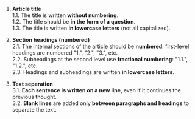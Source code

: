 <!-- 2024-10-02 Dmitrii Fediuk https://upwork.com/fl/mage2pro
«Document my rules for Discourse articles»: https://github.com/dmitrii-fediuk/chatgpt/issues/1 -->

1. **Article title**  
   1.1. The title is written **without numbering**.  
   1.2. The title should be **in the form of a question**.  
   1.3. The title is written **in lowercase letters** (not all capitalized).

2. **Section headings (numbered)**  
   2.1. The internal sections of the article should be **numbered**: first-level headings are numbered "1.", "2.", "3.", etc.  
   2.2. Subheadings at the second level use **fractional numbering**: "1.1.", "1.2.", etc.  
   2.3. Headings and subheadings are written **in lowercase letters**.

3. **Text separation**  
   3.1. **Each sentence is written on a new line**, even if it continues the previous thought.  
   3.2. **Blank lines** are added only **between paragraphs and headings** to separate the text.

